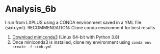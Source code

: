 # Analysis_6b

I run from LXPLUS using a CONDA environment saved in a YML file (sixb.yml).
RECOMMENDATION: Clone conda environment for  best results

1. [Download miniconda3](https://repo.anaconda.com/miniconda/Miniconda3-latest-Linux-x86_64.sh) (Linux 64-bit with Python 3.8)
2. Once miniconda3 is installed, clone my environment using `conda env create -f sixb.yml`
